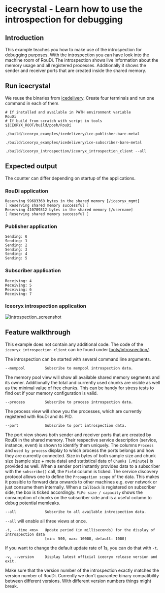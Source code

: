 # icecrystal - Learn how to use the introspection for debugging

## Introduction

This example teaches you how to make use of the introspection for debugging purposes. With the introspection you can
have look into the machine room of RouDi. The introspection shows live information about the memory usage and all
registered processes. Additionally it shows the sender and receiver ports that are created inside the shared memory.

## Run icecrystal

We reuse the binaries from [icedelivery](../icedelivery/). Create four terminals and run one command in each of them.

    # If installed and available in PATH environment variable
    RouDi
    # If build from scratch with script in tools
    $ICEORYX_ROOT/build/posh/RouDi

    ./build/iceoryx_examples/icedelivery/ice-publisher-bare-metal

    ./build/iceoryx_examples/icedelivery/ice-subscriber-bare-metal

    ./build/iceoryx_introspection/iceoryx_introspection_client --all

## Expected output

The counter can differ depending on startup of the applications.

### RouDi application

    Reserving 99683360 bytes in the shared memory [/iceoryx_mgmt]
    [ Reserving shared memory successful ] 
    Reserving 410709312 bytes in the shared memory [/username]
    [ Reserving shared memory successful ] 

### Publisher application

    Sending: 0
    Sending: 1
    Sending: 2
    Sending: 3
    Sending: 4
    Sending: 5

### Subscriber application

    Receiving: 4
    Receiving: 5
    Receiving: 6
    Receiving: 7

### Iceoryx introspection application

![introspection_screenshot](https://user-images.githubusercontent.com/8661268/70729509-a515d400-1d03-11ea-877d-69d29efe58c0.png)

## Feature walkthrough

This example does not contain any additional code. The code of the `iceoryx_introspection_client` can be found under
[tools/introspection/](../../tools/introspection/).

The introspection can be started with several command line arguments.

    --mempool         Subscribe to mempool introspection data.

The memory pool view will show all available shared memory segments and its owner. Additionally the total and currently
used chunks are visible as well as the minimal value of free chunks. This can be handy for stress tests to find out if
your memory configuration is valid.

    --process         Subscribe to process introspection data.

The process view will show you the processes, which are currently registered with RouDi and its PID.

    --port            Subscribe to port introspection data.

The port view shows both sender and receiver ports that are created by RouDi in the shared memory. Their respective
service description (service, instance, event) is shown to identify them uniquely. The columns `Process` and
`used by process` display to which process the ports belongs and how they are currently connected. Size in bytes of
both sample size and chunk size (sample size + meta data) and statistical data of `Chunks [/Minute]` is provided as
well. When a sender port instantly provides data to a subscriber with the `subscribe()` call, the `Field` column is
ticked. The service discovery protocol allows one to define the `Propagation scope` of the data. This makes it possible
to forward data onwards to other machines e.g. over network or just consume them internally. When a `Callback` is
registered on subscriber side, the box is ticked accordingly. `FiFo size / capacity` shows the consumption of chunks
on the subscriber side and is a useful column to debug potential memleaks.

    --all             Subscribe to all available introspection data.

`--all` will enable all three views at once.

    -t, --time <ms>   Update period (in milliseconds) for the display of introspection data
                      [min: 500, max: 10000, default: 1000]

If you want to change the default update rate of 1s, you can do that with `-t`.

    -v, --version     Display latest official iceoryx release version and exit.

Make sure that the version number of the introspection exactly matches the version number of RouDi. Currently
we don't guarantee binary compatibility between different versions. With different version numbers things might break.
